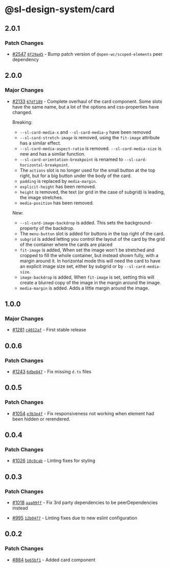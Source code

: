 # @sl-design-system/card

## 2.0.1

### Patch Changes

- [#2547](https://github.com/sl-design-system/components/pull/2547) [`8f29a45`](https://github.com/sl-design-system/components/commit/8f29a4527d8fbe2bace08e32e31ba93aee0baf68) - Bump patch version of `@open-wc/scoped-elements` peer dependency

## 2.0.0

### Major Changes

- [#2133](https://github.com/sl-design-system/components/pull/2133) [`67df189`](https://github.com/sl-design-system/components/commit/67df189d3333051ca69a779dd1a0c2cbfd0406b0) - Complete overhaul of the card component. Some slots have the same name, but a lot of the options and css-properties have changed.

  Breaking:
  - `--sl-card-media-x` and `--sl-card-media-y` have been removed
  - `--sl-card-stretch-image` is removed, using the `fit-image` attribute has a similar effect.
  - `--sl-card-media-aspect-ratio` is removed. `--sl-card-media-size` is new and has a similar function.
  - `--sl-card-orientation-breakpoint` is renamed to `--sl-card-horizontal-breakpoint`.
  - The `actions` slot is no longer used for the small button at the top right, but for a big button under the body of the card.
  - `padding` is replaced by `media-margin`.
  - `explicit-height` has been removed.
  - `height` is removed, the text (or grid in the case of subgrid) is leading, the image stretches.
  - `media-position` has been removed.

  New:
  - `--sl-card-image-backdrop` is added. This sets the background-property of the backdrop.
  - The `menu-button` slot is added for buttons in the top right of the card.
  - `subgrid` is added letting you control the layout of the card by the grid of the container where the cards are placed
  - `fit-image` is added, When set the image won't be stretched and cropped to fill the whole container, but instead shown fully, with a margin around it.
    In horizontal mode this will need the card to have an explicit image size set, either by subgrid or by `--sl-card-media-size`.
  - `image-backdrop` is added, When `fit-image` is set, setting this will create a blurred copy of the image in the margin around the image.
  - `media-margin` is added. Adds a little margin around the image.

## 1.0.0

### Major Changes

- [#1281](https://github.com/sl-design-system/components/pull/1281) [`c4012af`](https://github.com/sl-design-system/components/commit/c4012af75faaec57e3a1dc5d7f2e8205ce1d3805) - First stable release

## 0.0.6

### Patch Changes

- [#1243](https://github.com/sl-design-system/components/pull/1243) [`6dbe047`](https://github.com/sl-design-system/components/commit/6dbe047d690a069a16c1d96172accce6fa2980cb) - Fix missing `d.ts` files

## 0.0.5

### Patch Changes

- [#1054](https://github.com/sl-design-system/components/pull/1054) [`e3b3e4f`](https://github.com/sl-design-system/components/commit/e3b3e4f1a90fde0fa46d6f65c87d652348eecaee) - Fix responsiveness not working when element had been hidden or rerendered.

## 0.0.4

### Patch Changes

- [#1026](https://github.com/sl-design-system/components/pull/1026) [`10c0cab`](https://github.com/sl-design-system/components/commit/10c0cabf69a1c2561a3ce459ed0ac67c7ae1bd6b) - Linting fixes for styling

## 0.0.3

### Patch Changes

- [#1018](https://github.com/sl-design-system/components/pull/1018) [`aaa09ff`](https://github.com/sl-design-system/components/commit/aaa09ffb78db9df6298ce77d51a79b7aed213e59) - Fix 3rd party dependencies to be peerDependencies instead

- [#995](https://github.com/sl-design-system/components/pull/995) [`12b0477`](https://github.com/sl-design-system/components/commit/12b0477da1f7ce615269b228a6fceb7cb8c6b4f5) - Linting fixes due to new eslint configuration

## 0.0.2

### Patch Changes

- [#884](https://github.com/sl-design-system/components/pull/884) [`be65bf1`](https://github.com/sl-design-system/components/commit/be65bf1344d99bf8f6d0f3b275e49d6f636f64aa) - Added card component
